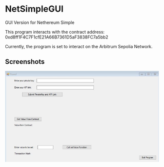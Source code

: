 # NetSimpleGUI

GUI Version for Nethereum Simple

This program interacts with the contract address: 0xd8ff1F4C7F1cfE21A66B7361D5aF3838FC7a5bb2

Currently, the program is set to interact on the Arbitrum Sepolia Network.

## Screenshots
![Application User Interface](screenshots/ui.JPG)